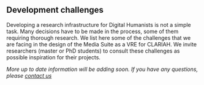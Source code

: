 Development challenges
---

Developing a research infrastructure for Digital Humanists is not a simple task. Many decisions have to be made in the process, some of them requiring thorough research. We list here some of the challenges that we are facing in the design of the Media Suite as a VRE for CLARIAH. We invite researchers (master or PhD students) to consult these challenges as possible inspiration for their projects.

*More up to date information will be adding soon. If you have any questions, please [contact us]( https://mediasuite.clariah.nl/contact )*